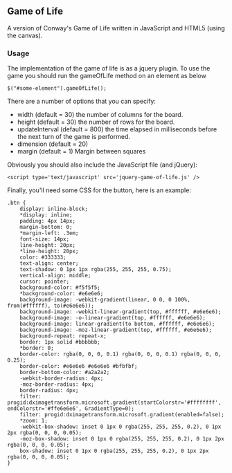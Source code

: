 ## Game of Life

A version of Conway's Game of Life written in JavaScript and HTML5 (using the canvas).

### Usage

The implementation of the game of life is as a jquery plugin. To use the game you should run the gameOfLife method
on an element as below

    $("#some-element").gameOfLife();

There are a number of options that you can specify:

* width (default = 30) the number of columns for the board.
* height (default = 30) the number of rows for the board.
* updateInterval (default = 800) the time elapsed in milliseconds before the next turn of the game is performed.
* dimension (default = 20)
* margin (default = 1) Margin between squares

Obviously you should also include the JavaScript file (and jQuery):

    <script type='text/javascript' src='jquery-game-of-life.js' />
    
Finally, you'll need some CSS for the button, here is an example:

    .btn {
        display: inline-block;
        *display: inline;
        padding: 4px 14px;
        margin-bottom: 0;
        *margin-left: .3em;
        font-size: 14px;
        line-height: 20px;
        *line-height: 20px;
        color: #333333;
        text-align: center;
        text-shadow: 0 1px 1px rgba(255, 255, 255, 0.75);
        vertical-align: middle;
        cursor: pointer;
        background-color: #f5f5f5;
        *background-color: #e6e6e6;
        background-image: -webkit-gradient(linear, 0 0, 0 100%, from(#ffffff), to(#e6e6e6));
        background-image: -webkit-linear-gradient(top, #ffffff, #e6e6e6);
        background-image: -o-linear-gradient(top, #ffffff, #e6e6e6);
        background-image: linear-gradient(to bottom, #ffffff, #e6e6e6);
        background-image: -moz-linear-gradient(top, #ffffff, #e6e6e6);
        background-repeat: repeat-x;
        border: 1px solid #bbbbbb;
        *border: 0;
        border-color: rgba(0, 0, 0, 0.1) rgba(0, 0, 0, 0.1) rgba(0, 0, 0, 0.25);
        border-color: #e6e6e6 #e6e6e6 #bfbfbf;
        border-bottom-color: #a2a2a2;
        -webkit-border-radius: 4px;
        -moz-border-radius: 4px;
        border-radius: 4px;
        filter: progid:dximagetransform.microsoft.gradient(startColorstr='#ffffffff', endColorstr='#ffe6e6e6', GradientType=0);
        filter: progid:dximagetransform.microsoft.gradient(enabled=false);
        *zoom: 1;
        -webkit-box-shadow: inset 0 1px 0 rgba(255, 255, 255, 0.2), 0 1px 2px rgba(0, 0, 0, 0.05);
        -moz-box-shadow: inset 0 1px 0 rgba(255, 255, 255, 0.2), 0 1px 2px rgba(0, 0, 0, 0.05);
        box-shadow: inset 0 1px 0 rgba(255, 255, 255, 0.2), 0 1px 2px rgba(0, 0, 0, 0.05);
    }